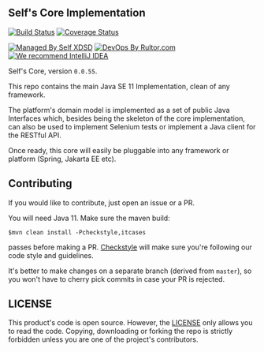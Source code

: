 ## Self's Core Implementation

[![Build Status](https://travis-ci.org/self-xdsd/self-core.svg?branch=master)](https://travis-ci.org/self-xdsd/self-core)
[![Coverage Status](https://coveralls.io/repos/github/self-xdsd/self-core/badge.svg?branch=master)](https://coveralls.io/github/self-xdsd/self-core?branch=master)

[![Managed By Self XDSD](https://amihaiemil.com/images/mbself.svg)](#)
[![DevOps By Rultor.com](http://www.rultor.com/b/self-xdsd/self-core)](http://www.rultor.com/p/self-xdsd/self-core)
[![We recommend IntelliJ IDEA](http://amihaiemil.github.io/images/intellij-idea-recommend.svg)](https://www.jetbrains.com/idea/)


Self's Core, version `0.0.55`.

This repo contains the main Java SE 11 Implementation, clean of any framework.

The platform's domain model is implemented as a set of public Java Interfaces which, besides being the skeleton of the core implementation, can also be used to implement Selenium tests or implement a Java client for the RESTful API.

Once ready, this core will easily be pluggable into any framework or platform (Spring, Jakarta EE etc).

## Contributing 

If you would like to contribute, just open an issue or a PR.

You will need Java 11.
Make sure the maven build:

``$mvn clean install -Pcheckstyle,itcases``

passes before making a PR. [Checkstyle](http://checkstyle.sourceforge.net/) will make sure
you're following our code style and guidelines.

It's better to make changes on a separate branch (derived from ``master``), so you won't have to cherry pick commits in case your PR is rejected.

## LICENSE

This product's code is open source. However, the [LICENSE](https://github.com/self-xdsd/self-core/blob/master/LICENSE) only allows you to read the code. Copying, downloading or forking the repo is strictly forbidden unless you are one of the project's contributors.
